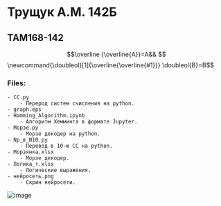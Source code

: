 # Трущук А.М. 142Б
## TAM168-142
$$\overline {\overline{A}}=A&&
$$\newcommand{\doubleol}[1]{\overline{\overline{#1}}}
\doubleol{B}=B$$
### Files:
    - CC.py
        - Перерод систем счисления на python.
    - graph.eps
    - Hamming_Algorithm.ipynb
        - Алгоритм Хемминга в формате Jupyter.
    - Морзе.py
        - Морзе декодер на python.
    - Np_в_N10.py
        - Перевод в 10-ю СС на python.
    - Морзянка.xlsx
        - Морзе декодер.
    - Логика_т.xlsx
        - Логические выражения.
    - нейросеть.png
        - Скрин нейросети.
![image](https://ru-static.z-dn.net/files/df4/a4ff8957afd514d647566397fc7d7536.png)
    
    

